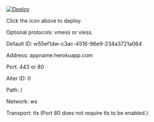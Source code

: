 [![Deploy](https://www.herokucdn.com/deploy/button.png)](https://dashboard.heroku.com/new?template=https://github.com/wt88/wt88)

Click the icon above to deploy.

Optional protocols: vmess or vless.

Default ID: w55ef1dw-c3ac-4516-96e9-234a3721a064

Address: appname.herokuapp.com

Port: 443 or 80

Alter ID: 0

Path: /

Network: ws

Transport: tls (Port 80 does not require tls to be enabled.)
